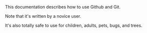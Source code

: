 This documentation describes how to use Github and Git.

Note that it's written by a novice user.

It's also totally safe to use for children, adults, pets, bugs, and trees.
